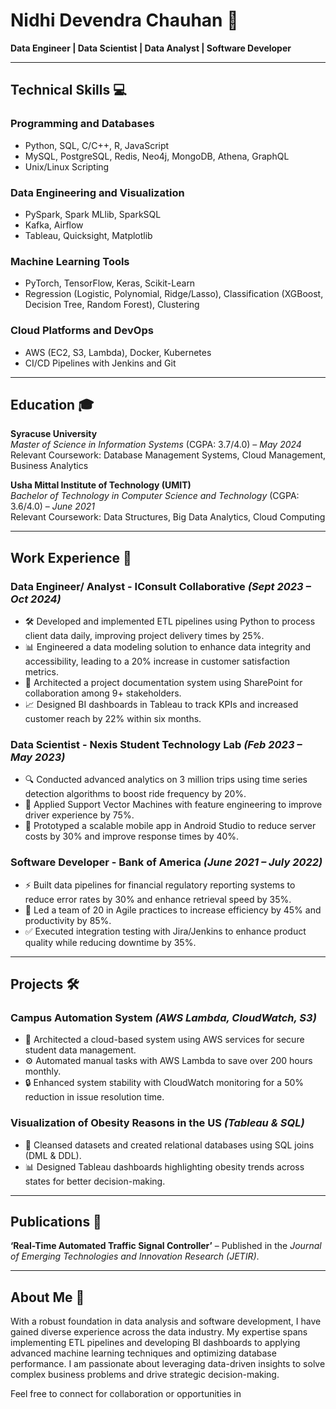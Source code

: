 # Nidhi Devendra Chauhan 🌟  
**Data Engineer | Data Scientist | Data Analyst | Software Developer**

---

## Technical Skills 💻

### Programming and Databases
- Python, SQL, C/C++, R, JavaScript  
- MySQL, PostgreSQL, Redis, Neo4j, MongoDB, Athena, GraphQL  
- Unix/Linux Scripting  

### Data Engineering and Visualization
- PySpark, Spark MLlib, SparkSQL  
- Kafka, Airflow  
- Tableau, Quicksight, Matplotlib  

### Machine Learning Tools
- PyTorch, TensorFlow, Keras, Scikit-Learn  
- Regression (Logistic, Polynomial, Ridge/Lasso), Classification (XGBoost, Decision Tree, Random Forest), Clustering  

### Cloud Platforms and DevOps
- AWS (EC2, S3, Lambda), Docker, Kubernetes  
- CI/CD Pipelines with Jenkins and Git  

---

## Education 🎓

**Syracuse University**  
*Master of Science in Information Systems* (CGPA: 3.7/4.0) – *May 2024*  
Relevant Coursework: Database Management Systems, Cloud Management, Business Analytics  

**Usha Mittal Institute of Technology (UMIT)**  
*Bachelor of Technology in Computer Science and Technology* (CGPA: 3.6/4.0) – *June 2021*  
Relevant Coursework: Data Structures, Big Data Analytics, Cloud Computing  

---

## Work Experience 🚀

### Data Engineer/ Analyst - IConsult Collaborative *(Sept 2023 – Oct 2024)*  
- 🛠️ Developed and implemented ETL pipelines using Python to process client data daily, improving project delivery times by 25%.  
- 📊 Engineered a data modeling solution to enhance data integrity and accessibility, leading to a 20% increase in customer satisfaction metrics.  
- 🔗 Architected a project documentation system using SharePoint for collaboration among 9+ stakeholders.  
- 📈 Designed BI dashboards in Tableau to track KPIs and increased customer reach by 22% within six months.  

### Data Scientist - Nexis Student Technology Lab *(Feb 2023 – May 2023)*  
- 🔍 Conducted advanced analytics on 3 million trips using time series detection algorithms to boost ride frequency by 20%.  
- 🚀 Applied Support Vector Machines with feature engineering to improve driver experience by 75%.  
- 📱 Prototyped a scalable mobile app in Android Studio to reduce server costs by 30% and improve response times by 40%.  

### Software Developer - Bank of America *(June 2021 – July 2022)*  
- ⚡ Built data pipelines for financial regulatory reporting systems to reduce error rates by 30% and enhance retrieval speed by 35%.  
- 👥 Led a team of 20 in Agile practices to increase efficiency by 45% and productivity by 85%.  
- ✅ Executed integration testing with Jira/Jenkins to enhance product quality while reducing downtime by 35%.  

---

## Projects 🛠️

### Campus Automation System *(AWS Lambda, CloudWatch, S3)*  
- 🏢 Architected a cloud-based system using AWS services for secure student data management.  
- ⚙️ Automated manual tasks with AWS Lambda to save over 200 hours monthly.  
- 🔒 Enhanced system stability with CloudWatch monitoring for a 50% reduction in issue resolution time.

### Visualization of Obesity Reasons in the US *(Tableau & SQL)*  
- 🔄 Cleansed datasets and created relational databases using SQL joins (DML & DDL).  
- 📊 Designed Tableau dashboards highlighting obesity trends across states for better decision-making.

---

## Publications 📖

**‘Real-Time Automated Traffic Signal Controller’** – Published in the *Journal of Emerging Technologies and Innovation Research (JETIR)*.

---

## About Me 🌟

With a robust foundation in data analysis and software development, I have gained diverse experience across the data industry. My expertise spans implementing ETL pipelines and developing BI dashboards to applying advanced machine learning techniques and optimizing database performance. I am passionate about leveraging data-driven insights to solve complex business problems and drive strategic decision-making.

Feel free to connect for collaboration or opportunities in
